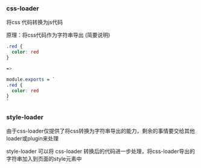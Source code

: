 ### css-loader

将css 代码转换为js代码

原理：将css代码作为字符串导出 (简要说明)

``` css
.red {
  color: red
}

=>

module.exports = `
.red {
  color: red
}
`
``` 

### style-loader

由于css-loader仅提供了将css转换为字符串导出的能力，剩余的事情要交给其他loader或plugin来处理

style-loader 可以将 css-loader 转换后的代码进一步处理，将css-loader导出的字符串加入到页面的style元素中